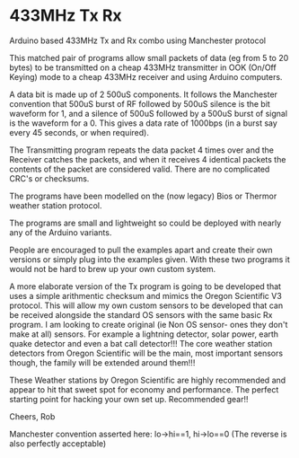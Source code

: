 433MHz Tx Rx
============

Arduino based 433MHz Tx and Rx combo using Manchester protocol

This matched pair of programs allow small packets of data (eg from 5 to 20 bytes) to be transmitted on a cheap 433MHz transmitter in OOK (On/Off Keying) mode to a cheap 433MHz receiver and using Arduino computers.

A data bit is made up of 2 500uS components.  It follows the Manchester convention that 500uS burst of RF followed by 500uS silence is the bit waveform for 1, and a silence of 500uS followed by a 500uS burst of signal is the waveform for a 0. This gives a data rate of 1000bps (in a burst say every 45 seconds, or when required).

The Transmitting program repeats the data packet 4 times over and the Receiver catches the packets, and when it receives 4 identical packets the contents of the packet are considered valid.  There are no complicated CRC's or checksums.

The programs have been modelled on the (now legacy) Bios or Thermor weather station protocol.

The programs are small and lightweight so could be deployed with nearly any of the Arduino variants.

People are encouraged to pull the examples apart and create their own versions or simply plug into the examples given. With these two programs it would not be hard to brew up your own custom system.

A more elaborate version of the Tx program is going to be developed that uses a simple arithmentic checksum and mimics the Oregon Scientific V3 protocol.  This will allow my own custom sensors to be developed that can be received alongside the standard OS sensors with the same basic Rx program.  I am looking to create original (ie Non OS sensor- ones they don't make at all) sensors.  For example a lightning detector, solar power, earth quake detector and even a bat call detector!!!  The core weather station detectors from Oregon Scientific will be the main, most important sensors though, the family will be extended around them!!!

These Weather stations by Oregon Scientific are highly recommended and appear to hit that sweet spot for economy and performance.  The perfect starting point for hacking your own set up.  Recommended gear!!

Cheers, Rob

Manchester convention asserted here:  lo->hi==1, hi->lo==0 (The reverse is also perfectly acceptable)
